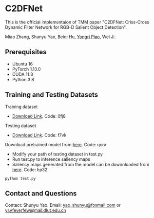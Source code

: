 # C2DFNet
This is the official implementaion of TMM paper "C2DFNet: Criss-Cross Dynamic Filter Network for RGB-D Salient Object Detection".

Miao Zhang, Shunyu Yao, Beiqi Hu, [Yongri Piao](http://ice.dlut.edu.cn/yrpiao/), Wei Ji.

## Prerequisites
+ Ubuntu 16
+ PyTorch 1.10.0
+ CUDA 11.3
+ Python 3.8

## Training and Testing Datasets
Training dataset
* [Download Link](https://pan.baidu.com/s/14cGEwcCRulWDOuKNIjuGCg). Code: 0fj8

Testing dataset
* [Download Link](https://pan.baidu.com/s/1Yp5YtVIBB3-9PMFruYhxSw). Code: f7vk


Download pretrained model from [here](https://pan.baidu.com/s/1_3rA5Y_jtUXzIJO8imZz2g). Code: qcra
* Modify your path of testing dataset in test.py
* Run test.py to inference saliency maps
* Saliency maps generated from the model can be downnloaded from [here](https://pan.baidu.com/s/10UQOmUbDWDvw87gGAjeM-A). Code: hp32

```shell
python test.py
```


## Contact and Questions
Contact: Shunyu Yao. Email: yao_shunyu@foxmail.com or ysyfeverfew@mail.dlut.edu.cn
